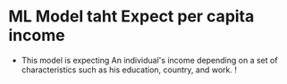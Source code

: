# ML Model taht Expect per capita income
* This model is expecting An individual's income depending on a set of characteristics such as his education, country, and work.
! [](https://drive.google.com/drive/folders/1g5JdtzDjruLVhXTx39GwBckPdvml2Ld3)
